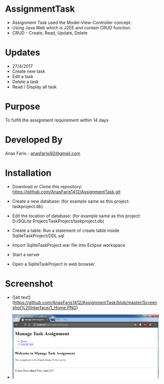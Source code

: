 # AssignmentTask
- Assignment Task used the Model-View-Controller concept.
- Using Java Web which is J2EE and contain CRUD function.
- CRUD - Create, Read, Update, Delete

# Updates
- 27/4/2017
- Create new task
- Edit a task
- Delete a task
- Read / Display all task

# Purpose
To fulfill the assignment requirement within 14 days

# Developed By
Anas Faris - anasfarisi92@gmail.com

# Installation
- Download or Clone this repository:
https://github.com/AnasFaris1412/AssignmentTask.git

- Create a new database: 
(for example same as this project: taskproject.db)

- Edit the location of database:
(for example same as this project: D:/SQLite Project/TaskProject/taskproject.db)

- Create a table: Run a statement of create table inside SqliteTaskProject/DDL.sql

- Import SqliteTaskProject.war file into Eclipse workspace

- Start a server

- Open a SqliteTaskProject in web browser

# Screenshot

- ![alt text] (https://github.com/AnasFaris1412/AssignmentTask/blob/master/Screenshot%20Interface/1_Home.PNG)

- [![Home](https://github.com/AnasFaris1412/AssignmentTask/blob/master/Screenshot%20Interface/1_Home.PNG)](https://github.com/AnasFaris1412/AssignmentTask/blob/master/Screenshot%20Interface/1_Home.PNG)




